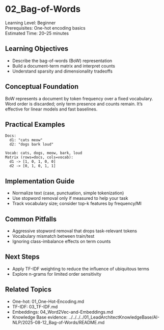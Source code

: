 # 02_Bag-of-Words

Learning Level: Beginner  
Prerequisites: One-hot encoding basics  
Estimated Time: 20–25 minutes

## Learning Objectives

- Describe the bag-of-words (BoW) representation
- Build a document-term matrix and interpret counts
- Understand sparsity and dimensionality tradeoffs

## Conceptual Foundation

BoW represents a document by token frequency over a fixed vocabulary. Word order is discarded; only term presence and counts remain. It’s effective for linear models and fast baselines.

## Practical Examples

```text
Docs:
  d1: "cats meow"
  d2: "dogs bark loud"

Vocab: cats, dogs, meow, bark, loud
Matrix (rows=docs, cols=vocab):
  d1 -> [1, 0, 1, 0, 0]
  d2 -> [0, 1, 0, 1, 1]
```

## Implementation Guide

- Normalize text (case, punctuation, simple tokenization)
- Use stopword removal only if measured to help your task
- Track vocabulary size; consider top-k features by frequency/MI

## Common Pitfalls

- Aggressive stopword removal that drops task-relevant tokens
- Vocabulary mismatch between train/test
- Ignoring class-imbalance effects on term counts

## Next Steps

- Apply TF-IDF weighting to reduce the influence of ubiquitous terms
- Explore n-grams for limited order sensitivity

## Related Topics

- One-hot: 01_One-Hot-Encoding.md
- TF-IDF: 03_TF-IDF.md
- Embeddings: 04_Word2Vec-and-Embeddings.md
- Knowledge Base evidence: ../../../../01_LeadArchitectKnowledgeBase/AI-NLP/2025-08-12_Bag-of-Words/README.md

